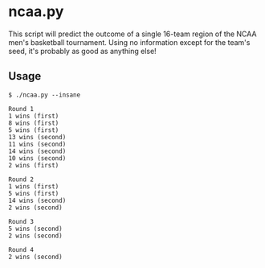 # ncaa.py

This script will predict the outcome of a single 16-team region of the NCAA men's basketball tournament. Using no information except for the team's seed, it's probably as good as anything else!

## Usage

```
$ ./ncaa.py --insane

Round 1
1 wins (first)
8 wins (first)
5 wins (first)
13 wins (second)
11 wins (second)
14 wins (second)
10 wins (second)
2 wins (first)

Round 2
1 wins (first)
5 wins (first)
14 wins (second)
2 wins (second)

Round 3
5 wins (second)
2 wins (second)

Round 4
2 wins (second)
```
